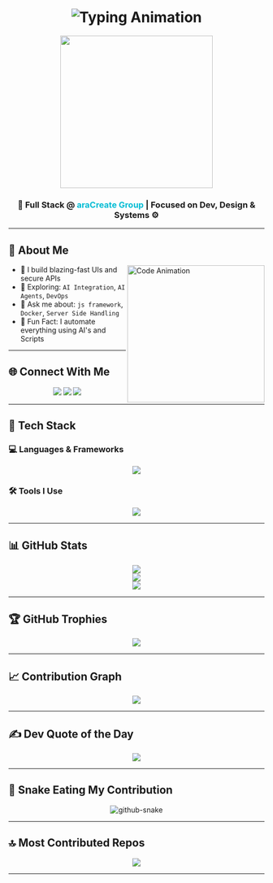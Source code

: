 <h1 align="center">
  <img src="https://readme-typing-svg.herokuapp.com?font=Fira+Code&size=25&pause=1000&center=true&vCenter=true&width=500&lines=Hi+I'm+Gowtham!;AI-Full-Stack+Software+Engineer;Creative+Tech+AI;Building+Cool+Things+🚀" alt="Typing Animation" />
</h1>

<p align="center">
  <img src="https://sdmntprnorthcentralus.oaiusercontent.com/files/00000000-b6b4-622f-872a-5751bc00ab93/raw?se=2025-04-14T13%3A11%3A51Z&sp=r&sv=2024-08-04&sr=b&scid=340f5a2f-1602-5b7d-9059-0d94c97d9631&skoid=de76bc29-7017-43d4-8d90-7a49512bae0f&sktid=a48cca56-e6da-484e-a814-9c849652bcb3&skt=2025-04-14T04%3A31%3A44Z&ske=2025-04-15T04%3A31%3A44Z&sks=b&skv=2024-08-04&sig=ezuu0/sMX16nCzIb1CbrBSBzRmS19lRz02rQZRvhljE%3D" width="300" />
</p>



<h3 align="center">
  <strong>🚀 Full Stack @ <span style="color:#00bcd4;">araCreate Group</span> | Focused on Dev, Design & Systems ⚙️</strong>
</h3>

---

## 🧠 About Me

<img align="right" src="https://mir-s3-cdn-cf.behance.net/project_modules/source/06f21a161921919.63cd7887d0a70.gif" width="270" alt="Code Animation" />

- 🔭 I build blazing-fast UIs and secure APIs  
- 🧪 Exploring: `AI Integration`, `AI Agents`, `DevOps`  
- 💬 Ask me about: `js framework`, `Docker`, `Server Side Handling`
- 🧠 Fun Fact: I automate everything using AI's and Scripts

---

## 🌐 Connect With Me

<p align="center">
  <a href="https://instagram.gowthams.info" target="_blank"><img src="https://skillicons.dev/icons?i=instagram" /></a>
<!--   <a href="https://youtube.com/@codebyabi" target="_blank"><img src="https://cdn-icons-png.flaticon.com/128/5968/5968852.png" width="45"/></a> -->
  <a href="https://linkedin.gowthams.info" target="_blank"><img src="https://skillicons.dev/icons?i=linkedin" /></a>
  <a href="mailto:me@gowthams.info"><img src="https://skillicons.dev/icons?i=gmail" /></a>
</p>

---

## 🧰 Tech Stack

### 💻 Languages & Frameworks
<p align="center">
  <img src="https://skillicons.dev/icons?i=html,css,js,ts,react,nextjs,nodejs,express,mongodb,python,tailwind,bootstrap,java,kafka,react,electron,graphql,postgres,redux,redis,vite" />
</p>

### 🛠️ Tools I Use
<p align="center">
  <img src="https://skillicons.dev/icons?i=git,github,vscode,vercel,postman,prisma,figma,npm,docker,ai,linux,prometheus,ubuntu,webflow,bots" />
</p>

---

## 📊 GitHub Stats

<p align="center">
  <img src="https://github-readme-stats.vercel.app/api?username=gowthamselvam809&theme=github_dark&hide_border=false&include_all_commits=true&count_private=true" />
  <br/>
  <img src="https://streak-stats.demolab.com?user=gowthamselvam809&theme=github-dark&hide_border=false" />
  <br/>
  <img src="https://github-readme-stats.vercel.app/api/top-langs/?username=gowthamselvam809&theme=github_dark&hide_border=false&layout=compact" />
</p>

---

## 🏆 GitHub Trophies

<p align="center">
  <img src="https://github-profile-trophy.vercel.app/?username=gowthamselvam809&theme=algolia&no-frame=false&no-bg=true&margin-w=15" />
</p>

---

## 📈 Contribution Graph

<p align="center">
  <img src="https://github-readme-activity-graph.vercel.app/graph?username=gowthamselvam809&theme=react-dark&bg_color=1d1d1d&color=00bcd4&line=00f5a0&point=f5a623&area=true&hide_border=true" />
</p>

---

## ✍️ Dev Quote of the Day

<p align="center">
  <img src="https://quotes-github-readme.vercel.app/api?type=horizontal&theme=dark" />
</p>

---

## 🐍 Snake Eating My Contribution

<p align="center">
  <picture >
    <source media="(prefers-color-scheme: dark)" srcset="https://raw.githubusercontent.com/gowthamselvam809/gowthamselvam809/output/github-snake-dark.svg" />
    <source media="(prefers-color-scheme: light)" srcset="https://raw.githubusercontent.com/gowthamselvam809/gowthamselvam809/output/github-snake.svg" />
    <img alt="github-snake" src="https://raw.githubusercontent.com/gowthamselvam809/gowthamselvam809/output/github-snake.svg" />
  </picture>
</p>

---

## 🔝 Most Contributed Repos

<p align="center">
  <img src="https://github-contributor-stats.vercel.app/api?username=gowthamselvam809&limit=5&theme=dark&combine_all_yearly_contributions=true" />
</p>

---

 
